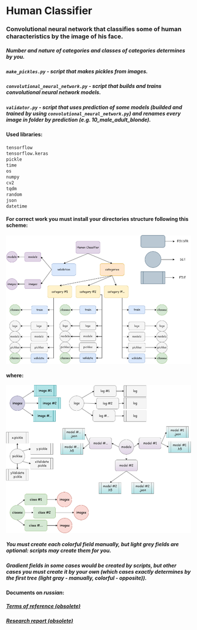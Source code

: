 # Human Classifier
### Convolutional neural network that classifies some of human characteristics by the image of his face.
##### Number and nature of categories and classes of categories determines by you.

##### `make_pickles.py` - script that makes pickles from images.

##### `convolutional_neural_network.py` - script that builds and trains convolutional neural network models.

##### `validator.py` - script that uses prediction of some models (builded and trained by using `convolutional_neural_network.py`) and renames every image in folder by prediction (e.g. 10_male_adult_blonde).

#### Used libraries:
~~~~
tensorflow
tensorflow.keras
pickle
time
os
numpy
cv2
tqdm
random
json
datetime
~~~~

#### For correct work you must install your directories structure following this scheme:
![alt text](https://raw.githubusercontent.com/Sing3Rous/Human_Classifier_Neural_Network/master/directory%20tree.png)

#### where:

![alt text](https://raw.githubusercontent.com/Sing3Rous/Human_Classifier_Neural_Network/master/sets%20tree.png)

##### You must create each colorful field manually, but light grey fields are optional: scripts may create them for you.
##### Gradient fields in some cases would be created by scripts, but other cases you must create it by your own (which cases exactly determines by the first tree (light gray - manually, colorful - opposite)).

#### Documents on _russian_:

##### [Terms of reference (obsolete)](https://github.com/Sing3Rous/Human_Classifier_Neural_Network/blob/master/Terms%20Of%20Reference.pdf)

##### [Research report (obsolete)](https://github.com/Sing3Rous/Human_Classifier_Neural_Network/blob/master/Research%20Report.pdf)

